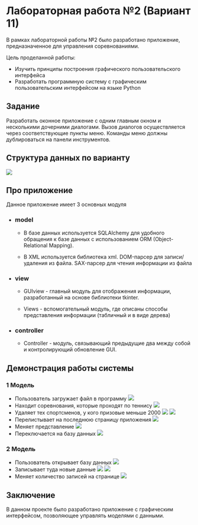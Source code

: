 # Лабораторная работа №2 (Вариант 11)

В рамках лабораторной работы №2 было разработано приложение, предназначенное для управления соревнованиями.

Цель проделанной работы:
- Изучить принципы построения графического пользовательского интерфейса
- Разработать программную систему с графическим пользовательским интерфейсом на языке Python


## Задание

Разработать оконное приложение с одним главным окном и несколькими дочерними диалогами. Вызов диалогов осуществляется через соответствующие пункты меню. Команды меню должны дублироваться на панели инструментов. 

## Структура данных по варианту

![](imgs/1.png)

## Про приложение
Данное приложение имеет 3 основных модуля

+ ### model

    
    + В базе данных используется SQLAlchemy для удобного обращения к базе данных с использованием ORM (Object-Relational Mapping).

    + В XML используется библиотека xml. DOM-парсер для записи/удаления из файла. SAX-парсер для чтения информации из файла


+ ### view

    + GUIview - главный модуль для отображения информации, разработанный на основе библиотеки tkinter.

    + Views - вспомогательный модуль, где описаны способы представления информации (табличный и в виде дерева)

+ ### controller

    + Controller - модуль, связывающий предыдущие два между собой и контролирующий обновление GUI.

## Демонстрация работы системы

### 1 Модель

+ Пользователь загружает файл в программу
![](imgs/Table.png)
+ Находит соревнования, которые проходят по теннису
![](imgs/Tennis.png)
+ Удаляет тех спортсменов, у кого призовые меньше 2000
![](imgs/LessThen.png)
![](imgs/Result.png)
+ Перелистывает на последнюю страницу приложения
![](imgs/LastPage.png)
+ Меняет представление
![](imgs/TreeView.png)
+ Переключается на базу данных
![](imgs/NextModel.png)

### 2 Модель

+ Пользователь открывает базу данных
![](imgs/DB.png)
+ Записывает туда новые данные
![](imgs/NewZapis.png)
![](imgs/ShowNew.png)
+ Меняет количество записей на странице
![](imgs/AllInf.png)


## Заключение

В данном проекте было разработано приложение с графическим интерфейсом, позволяющее управлять моделями с данными.